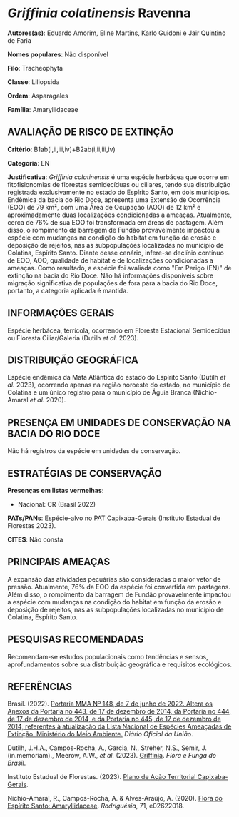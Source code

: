 # *Griffinia colatinensis* Ravenna

**Autores(as)**: Eduardo Amorim, Eline Martins, Karlo Guidoni e Jair Quintino de Faria

**Nomes populares**: Não disponível

**Filo**: Tracheophyta

**Classe**: Liliopsida

**Ordem**: Asparagales

**Família**: Amaryllidaceae

## AVALIAÇÃO DE RISCO DE EXTINÇÃO

**Critério**: B1ab(i,ii,iii,iv)+B2ab(i,ii,iii,iv)

**Categoria**: EN

**Justificativa**: *Griffinia colatinensis* é uma espécie herbácea que ocorre em fitofisionomias de florestas semidecíduas ou ciliares, tendo sua distribuição registrada exclusivamente no estado do Espírito Santo, em dois municípios. Endêmica da bacia do Rio Doce, apresenta uma Extensão de Ocorrência (EOO) de 79 km², com uma Área de Ocupação (AOO) de 12 km² e aproximadamente duas localizações condicionadas a ameaças.  Atualmente, cerca de 76% de sua EOO foi transformada em áreas de pastagem. Além disso, o rompimento da barragem de Fundão provavelmente impactou a espécie com mudanças na condição do habitat em função da erosão e deposição de rejeitos, nas as subpopulações localizadas no município de Colatina, Espírito Santo. Diante desse cenário, infere-se declínio contínuo de EOO, AOO, qualidade de habitat e de localizações condicionadas a ameaças. Como resultado, a espécie foi avaliada como "Em Perigo (EN)" de extinção na bacia do Rio
Doce. Não há informações disponíveis sobre migração significativa de populações de fora para a bacia do Rio Doce, portanto, a categoria aplicada é mantida.

## INFORMAÇÕES GERAIS

Espécie herbácea, terrícola, ocorrendo em Floresta Estacional Semidecídua ou Floresta Ciliar/Galeria (Dutilh *et al.* 2023).

## DISTRIBUIÇÃO GEOGRÁFICA

Espécie endêmica da Mata Atlântica do estado do Espírito Santo (Dutilh *et al.* 2023), ocorrendo apenas na região noroeste do estado, no município de Colatina e um único registro para o município de Águia Branca (Nichio-Amaral *et al.* 2020).

## PRESENÇA EM UNIDADES DE CONSERVAÇÃO NA BACIA DO RIO DOCE

Não há registros da espécie em unidades de conservação.

## ESTRATÉGIAS DE CONSERVAÇÃO

**Presenças em listas vermelhas:**

-   Nacional: CR (Brasil 2022)

**PATs/PANs**: Espécie-alvo no PAT Capixaba-Gerais (Instituto Estadual de Florestas 2023).

**CITES**: Não consta

## PRINCIPAIS AMEAÇAS

A expansão das atividades pecuárias são consideradas o maior vetor de pressão. Atualmente, 76% da EOO da espécie foi convertida em pastagens.  Além disso, o rompimento da barragem de Fundão provavelmente impactou a espécie com mudanças na condição do habitat em função da erosão e deposição de rejeitos, nas as subpopulações localizadas no município de Colatina, Espírito Santo.

## PESQUISAS RECOMENDADAS

Recomendam-se estudos populacionais como tendências e sensos, aprofundamentos sobre sua distribuição geográfica e requisitos ecológicos.

## REFERÊNCIAS

Brasil. (2022). [Portaria MMA Nº 148, de 7 de junho de 2022. Altera os Anexos da Portaria no 443, de 17 de dezembro de 2014, da Portaria no 444, de 17 de dezembro de 2014, e da Portaria no 445, de 17 de dezembro de 2014, referentes à atualização da Lista Nacional de Espécies Ameaçadas de Extinção. Ministério do Meio Ambiente.](https://in.gov.br/en/web/dou/-/portaria-mma-n-148-de-7-de-junho-de-2022-406272733) *Diário Oficial da União*.

Dutilh, J.H.A., Campos-Rocha, A., Garcia, N., Streher, N.S., Semir, J.(in.memoriam)., Meerow, A.W., *et al.* (2023).  [Griffinia](https://floradobrasil.jbrj.gov.br/FB4340). *Flora e Funga do Brasil*.

Instituto Estadual de Florestas. (2023). [Plano de Ação Territorial Capixaba-Gerais](http://www.ief.mg.gov.br/biodiversidade/-planodeacaoterritorialcapixabagerais).

Nichio-Amaral, R., Campos-Rocha, A. & Alves-Araújo, A. (2020). [Flora do Espírito Santo: Amaryllidaceae](https://doi.org/10.1590/2175-7860202071143).  *Rodriguésia*, 71, e02622018.
